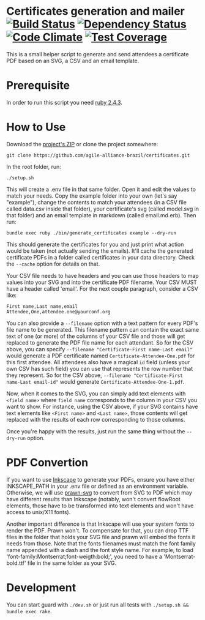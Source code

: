 Certificates generation and mailer [![Build Status](https://circleci.com/gh/agile-alliance-brazil/certificates.svg?style=svg)](https://circleci.com/gh/agile-alliance-brazil/certificates) [![Dependency Status](https://gemnasium.com/agile-alliance-brazil/certificates.svg)](https://gemnasium.com/agile-alliance-brazil/certificates) [![Code Climate](https://codeclimate.com/github/agile-alliance-brazil/certificates/badges/gpa.svg)](https://codeclimate.com/github/agile-alliance-brazil/certificates) [![Test Coverage](https://codeclimate.com/github/agile-alliance-brazil/certificates/badges/coverage.svg)](https://codeclimate.com/github/agile-alliance-brazil/certificates)
==================================

This is a small helper script to generate and send attendees a certificate PDF based on an SVG, a CSV and an email template.

Prerequisite
============

In order to run this script you need [ruby 2.4.3](http://www.ruby-lang.org/).

How to Use
==========

Download the [project's ZIP](https://github.com/agile-alliance-brazil/certificates/archive/master.zip) or clone the project somewhere:

```
git clone https://github.com/agile-alliance-brazil/certificates.git
```

In the root folder, run:

```
./setup.sh
```

This will create a .env file in that same folder. Open it and edit the values to match your needs. Copy the example folder into your own (let's say "example"), change the contents to match your attendees (in a CSV file called data.csv inside that folder), your certificate's svg (called model.svg in that folder) and an email template in markdown (called email.md.erb). Then run:

```
bundle exec ruby ./bin/generate_certificates example --dry-run
```

This should generate the certificates for you and just print what action would be taken (not actually sending the emails). It'll cache the generated certificate PDFs in a folder called certificates in your data directory. Check the `--cache` option for details on that.

Your CSV file needs to have headers and you can use those headers to map values into your SVG and into the certificate PDF filename. Your CSV MUST have a header called 'email'. For the next couple paragraph, consider a CSV like:

```
First name,Last name,email
Attendee,One,attendee.one@yourconf.org
```

You can also provide a `--filename` option with a text pattern for every PDF's file name to be generated. This filename pattern can contain the exact same text of one (or more) of the columns of your CSV file and those will get replaced to generate the PDF file name for each attendant. So for the CSV above, you can specify `--filename "Certificate-First name-Last email"` would generate a PDF certificate named `Certificate-Attendee-One.pdf` for this first attendee. All attendees also have a magical `id` field (unless your own CSV has such field) you can use that represents the row number that they represent. So for the CSV above, `--filename "Certificate-First name-Last email-id"` would generate `Certificate-Attendee-One-1.pdf`.

Now, when it comes to the SVG, you can simply add text elements with `<field name>` where `field name` corresponds to the column in your CSV you want to show. For instance, using the CSV above, if your SVG contains have text elements like `<First name>` and `<Last name>`, those contents will get replaced with the results of each row corresponding to those columns.

Once you're happy with the results, just run the same thing without the `--dry-run` option.

PDF Convertion
==============

If you want to use [Inkscape](http://www.inkscape.org) to generate your PDFs, ensure you have either INKSCAPE_PATH in your .env file or defined as an environment variable. Otherwise, we will use [prawn-svg](https://github.com/mogest/prawn-svg) to convert from SVG to PDF which may have different results than Inkscape (notably, won't convert flowRoot elements, those have to be transformed into text elements and won't have access to unix/X11 fonts).

Another important difference is that Inkscape will use your system fonts to render the PDF. Prawn won't. To compensate for that, you can drop TTF files in the folder that holds your SVG file and prawn will embed the fonts it needs from those. Note that the fonts filenames must match the font family name appended with a dash and the font style name. For example, to load 'font-family:Montserrat;font-weigth:bold;', you need to have a 'Montserrat-bold.ttf' file in the same folder as your SVG.

Development
===========

You can start guard with `./dev.sh` or just run all tests with `./setup.sh && bundle exec rake`.
